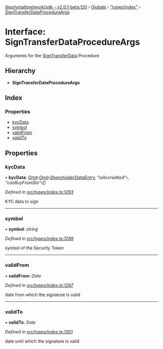 [@polymathnetwork/sdk - v2.0.1-beta.120](../README.md) › [Globals](../globals.md) › ["types/index"](../modules/_types_index_.md) › [SignTransferDataProcedureArgs](_types_index_.signtransferdataprocedureargs.md)

# Interface: SignTransferDataProcedureArgs

Arguments for the [SignTransferData](../enums/_types_index_.proceduretype.md#signtransferdata) Procedure

## Hierarchy

- **SignTransferDataProcedureArgs**

## Index

### Properties

- [kycData](_types_index_.signtransferdataprocedureargs.md#kycdata)
- [symbol](_types_index_.signtransferdataprocedureargs.md#symbol)
- [validFrom](_types_index_.signtransferdataprocedureargs.md#validfrom)
- [validTo](_types_index_.signtransferdataprocedureargs.md#validto)

## Properties

### kycData

• **kycData**: _[Omit](../modules/_types_index_.md#omit)‹[Omit](../modules/_types_index_.md#omit)‹[ShareholderDataEntry](_types_index_.shareholderdataentry.md), "isAccredited"›, "canBuyFromSto"›[]_

_Defined in [src/types/index.ts:1293](https://github.com/PolymathNetwork/polymath-sdk/blob/1da5bc5/src/types/index.ts#L1293)_

KYC data to sign

---

### symbol

• **symbol**: _string_

_Defined in [src/types/index.ts:1289](https://github.com/PolymathNetwork/polymath-sdk/blob/1da5bc5/src/types/index.ts#L1289)_

symbol of the Security Token

---

### validFrom

• **validFrom**: _Date_

_Defined in [src/types/index.ts:1297](https://github.com/PolymathNetwork/polymath-sdk/blob/1da5bc5/src/types/index.ts#L1297)_

date from which the signature is valid

---

### validTo

• **validTo**: _Date_

_Defined in [src/types/index.ts:1301](https://github.com/PolymathNetwork/polymath-sdk/blob/1da5bc5/src/types/index.ts#L1301)_

date until which the signature is valid
